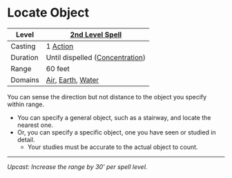 # Locate Object

| Level    | [2nd Level Spell](2nd%20Level%20Spells.md)                                                                            |
| -------- | --------------------------------------------------------------------------------------------------------------------- |
| Casting  | 1 [Action](../../../../Game%20Procedures/Core%20Procedures/Action.md)                                                 |
| Duration | Until dispelled ([Concentration](../../Concentration.md))                                                             |
| Range    | 60 feet                                                                                                               |
| Domains  | [Air](../../Spell%20Domains/Air.md), [Earth](../../Spell%20Domains/Earth.md), [Water](../../Spell%20Domains/Water.md) |

You can sense the direction but not distance to the object you specify within range.

- You can specify a general object, such as a stairway, and locate the nearest one.
- Or, you can specify a specific object, one you have seen or studied in detail.
	- Your studies must be accurate to the actual object to count.

---
*Upcast: Increase the range by 30' per spell level.*
